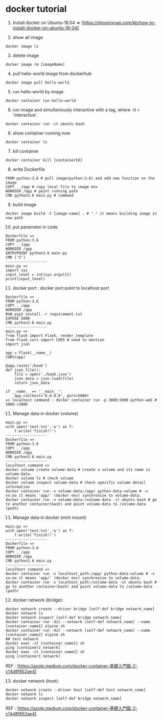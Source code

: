 # docker tutorial

1. Install docker on Ubuntu-18.04
   => [https://phoenixnap.com/kb/how-to-install-docker-on-ubuntu-18-04]

2. show all image
```
docker image ls
```

3. delete image
```
docker image rm [imageName]
```

4. pull hello-world image from dockerhub
```
docker image pull hello-world
```

5. run hello-world by image
```
docker container run hello-world
```

6. run image and simultaniously interactive with a tag, where -it = 'interactive'.
```
docker container run -it ubuntu bash
```

6. show container running now
```
docker container ls
```

7. kill container
```
docker container kill [containerId]
```

8. write Dockerfile
```
FROM python:3.6 # pull image(python:3.6) and add new function on the image
COPY . /app # copy local file to image env
WORKDIR /app # point running path
CMD python3.6 main.py # command
```

9. build image
```
docker image build -t [image-name] . # "." it means building image in now path
```

10. put parameter in code
```
Dockerfile =>
FROM python:3.6
COPY . /app
WORKDIR /app
ENTRYPOINT python3.6 main.py
CMD ['5']
-------------------
main.py =>
import sys
input_level = int(sys.argv[1])
print(input_level)
```

11. docker port : docker port point to localhost port
```
Dockerfile =>
FROM python:3.6
COPY . /app
WORKDIR /app
RUN pip3 install -r requirement.txt
EXPOSE 5000
CMD python3.6 main.py
-------------------
main.py =>
from flask import Flask, render_template
from flask_cors import CORS # need to mention
import json

app = Flask(__name__)
CORS(app)

@app.route('/book')
def json_file():
    file = open('./book.json')
    json_data = json.load(file)
    return json_data

if __name__ == '__main__':
    app.run(host='0.0.0.0', port=5000)
=> localhost command : docker container run -p 3000:5000 python-web # 5000->3000
```

11. Manage data in docker (volume) 
```
main.py =>
with open('test.txt','w') as f:
    f.write('finish!!')
-------------------
Dockerfile =>
FROM python:3.6
COPY . /app
WORKDIR /app
CMD python3.6 main.py
-------------------
localhost command =>
docker volume create volume-data # create a volume and its name is volume-data.
docker volume ls # check volume
docker volume inspect volume-data # check specific volume detail information
docker container run -v volume-data:/app/ python-data-volume # -v xx:oo it means 'app/' (docker env) synchronize to volume-data.
docker container run -v volume-data:/volume-data -it ubuntu bash # go to another container(bash) and point volume-data to /volume-data (path)
```

11. Manage data in docker (mint mount) 
```
main.py =>
with open('test.txt','w') as f:
    f.write('finish!!')
-------------------
Dockerfile =>
FROM python:3.6
COPY . /app
WORKDIR /app
CMD python3.6 main.py
-------------------
localhost command =>
docker container run -v localhost_path:/app/ python-data-volume # -v xx:oo it means 'app/' (docker env) synchronize to volume-data.
docker container run -v localhost_path:/volume-data -it ubuntu bash # go to another container(bash) and point volume-data to /volume-data (path)
```

12. docker network (bridge):
```
docker network create --driver bridge [self-def bridge network_name]
docker network ls
docker network inspect [self-def bridge network_name]
docker container run -dit --network [self-def network_name] --name [container_name1] alpine sh
docker container run -dit --network [self-def network_name] --name [container_name2] alpine sh
## test network
docker exec -it [container_name1] sh
ping [container2 network]
docker exec -it [container_name2] sh
ping [container1 network]
```
REF : [https://azole.medium.com/docker-container-基礎入門篇-2-c14d8f852ae4]

13. docker network (host):
```
docker network create --driver host [self-def host network_name]
docker network ls
docker network inspect [self-def bridge network_name]
```
REF : [https://azole.medium.com/docker-container-基礎入門篇-2-c14d8f852ae4]

